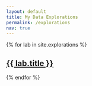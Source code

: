 ```yaml
---
layout: default
title: My Data Explorations
permalink: /explorations
nav: true
---
```

{% for lab in site.explorations %}
    <div class="general">
        <h2><a href="{{ lab.permalink }}">{{ lab.title }}</a></h2>
    </div>
{% endfor %}